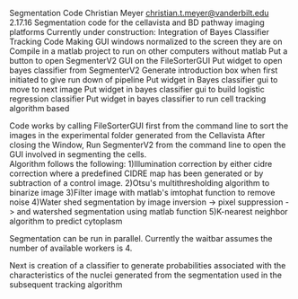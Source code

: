 Segmentation Code Christian Meyer christian.t.meyer@vanderbilt.edu
2.17.16
Segmentation code for the cellavista and BD pathway imaging platforms
Currently under construction:
Integration of Bayes Classifier
Tracking Code
Making GUI windows normalized to the screen they are on
Compile in a matlab project to run on other computers without matlab
Put a button to open SegmenterV2 GUI on the FileSorterGUI
Put widget to open bayes classifier from SegmenterV2
Generate introduction box when first initiated to give run down of pipeline
Put widget in Bayes classifier gui to move to next image
Put widget in bayes classifier gui to build logistic regression classifier
Put widget in bayes classifier to run cell tracking algorithm based

Code works by calling FileSorterGUI first from the command line to sort the 
images in the experimental folder generated from the Cellavista
After closing the Window, Run SegmenterV2 from the command line to open the
GUI involved in segmenting the cells.  
Algorithm follows the following:
1)Illumination correction by either cidre correction where a predefined CIDRE 
map has been generated or by subtraction of a control image.
2)Otsu's multithresholding algorithm to binarize image
3)Filter image with matlab's imtophat function to remove noise
4)Water shed segmentation by image inversion -> pixel suppression -> and 
watershed segmentation using matlab function
5)K-nearest neighbor algorithm to predict cytoplasm

Segmentation can be run in parallel.  Currently the waitbar assumes the 
number of available workers is 4.

Next is creation of a classifier to generate probabilities associated with 
the characteristics of the nuclei generated from the segmentation used in
the subsequent tracking algorithm
